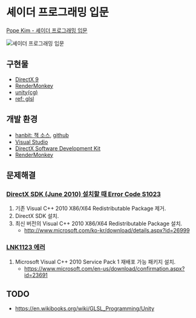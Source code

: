 # 셰이더 프로그래밍 입문

[Pope Kim - 셰이더 프로그래밍 입문](http://www.hanbit.co.kr/store/books/look.php?p_code=B8421024205)

![셰이더 프로그래밍 입문](http://image.hanbit.co.kr/cover/_m_1949m.gif)

## 구현물

- [DirectX 9](directx/)
- [RenderMonkey](rendermonkey/)
- [unity(cg)](unity/)
- [ref: glsl](https://github.com/if1live/glsl_example)

## 개발 환경

- [hanbit: 책 소스](http://www.hanbit.co.kr/exam/1949/source.zip), [github](https://github.com/popekim/ShaderPrimerKR)
- [Visual Studio](http://www.visualstudio.com/downloads/download-visual-studio-vs)
- [DirectX Software Development Kit](http://www.microsoft.com/en-us/download/details.aspx?id=6812)
- [RenderMonkey](http://developer.amd.com/tools-and-sdks/archive/legacy-cpu-gpu-tools/rendermonkey-toolsuite/)

## 문제해결

### [DirectX SDK (June 2010) 설치할 때 Error Code S1023](http://appmaid.tistory.com/11)

1. 기존 Visual C++ 2010 X86/X64 Redistributable Package 제거.
2. DirectX SDK 설치.
3. 최신 버전의 Visual C++ 2010 X86/X64 Redistributable Package 설치.
   - <http://www.microsoft.com/ko-kr/download/details.aspx?id=26999>

### [LNK1123 에러](http://ejnahc.tistory.com/412)

1. Microsoft Visual C++ 2010 Service Pack 1 재배포 가능 패키지 설치.
   - <https://www.microsoft.com/en-us/download/confirmation.aspx?id=23691>

## TODO

- <https://en.wikibooks.org/wiki/GLSL_Programming/Unity>
